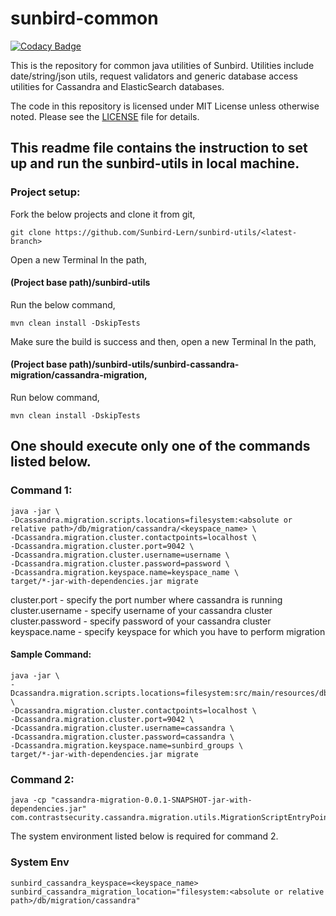 # sunbird-common

[![Codacy Badge](https://api.codacy.com/project/badge/Grade/4cd5e9f2008e4ee9a301ecda70703346)](https://app.codacy.com/app/sunbird-bot/sunbird-utils?utm_source=github.com&utm_medium=referral&utm_content=project-sunbird/sunbird-utils&utm_campaign=Badge_Grade_Settings)

This is the repository for common java utilities of Sunbird. Utilities include date/string/json utils, request validators and generic database access utilities for Cassandra and ElasticSearch databases.

The code in this repository is licensed under MIT License unless otherwise noted. Please see the [LICENSE](https://github.com/project-sunbird/sunbird-common/blob/master/LICENSE) file for details.

## This readme file contains the instruction to set up and run the sunbird-utils in local machine.
### Project setup:
Fork the below projects and clone it from git,
```shell
git clone https://github.com/Sunbird-Lern/sunbird-utils/<latest-branch>
```
Open a new Terminal In the path,
#### (Project base path)/sunbird-utils
Run the below command,
```shell
mvn clean install -DskipTests
``` 
Make sure the build is success and then,
open a new Terminal In the path,
#### (Project base path)/sunbird-utils/sunbird-cassandra-migration/cassandra-migration,
Run below command,
```shell
mvn clean install -DskipTests
``` 
## One should execute only one of the commands listed below.
### Command 1:
```shell
java -jar \
-Dcassandra.migration.scripts.locations=filesystem:<absolute or relative path>/db/migration/cassandra/<keyspace_name> \
-Dcassandra.migration.cluster.contactpoints=localhost \
-Dcassandra.migration.cluster.port=9042 \
-Dcassandra.migration.cluster.username=username \
-Dcassandra.migration.cluster.password=password \
-Dcassandra.migration.keyspace.name=keyspace_name \
target/*-jar-with-dependencies.jar migrate
``` 
cluster.port - specify the port number where cassandra is running
cluster.username - specify username of your cassandra cluster
cluster.password - specify password of your cassandra cluster
keyspace.name - specify keyspace for which you have to perform migration
#### Sample Command:
```shell
java -jar \
-Dcassandra.migration.scripts.locations=filesystem:src/main/resources/db/migration/cassandra/sunbird_groups \
-Dcassandra.migration.cluster.contactpoints=localhost \
-Dcassandra.migration.cluster.port=9042 \
-Dcassandra.migration.cluster.username=cassandra \
-Dcassandra.migration.cluster.password=cassandra \
-Dcassandra.migration.keyspace.name=sunbird_groups \
target/*-jar-with-dependencies.jar migrate
``` 
### Command 2:
```shell
java -cp "cassandra-migration-0.0.1-SNAPSHOT-jar-with-dependencies.jar" com.contrastsecurity.cassandra.migration.utils.MigrationScriptEntryPoint
```
The system environment listed below is required for command 2.
### System Env
```shell
sunbird_cassandra_keyspace=<keyspace_name>
sunbird_cassandra_migration_location="filesystem:<absolute or relative path>/db/migration/cassandra"
``` 